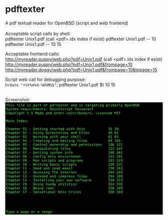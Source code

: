 # pdftexter
A pdf textual reader for OpenBSD (script and web frontend) 
<br><br>
Acceptable script calls by shell:
<br>
pdftexter Unix1.pdf  (call &lt;pdf&gt;.idx index if exist)
pdftexter Unix1.pdf -- 10
pdftexter Unix1.pdf -- 10 15

Acceptable frontend calls:
<br>
http://myreader.puppy/web.php?pdf=Unix1.pdf  (call &lt;pdf&gt;.idx index if exist)
http://myreader.puppy/web.php?pdf=Unix1.pdf&frompage=10
http://myreader.doggy/web.php?pdf=Unix1.pdf&frompage=10&topage=15

Script web call for debugging purpose:
<br>
t=`date "+%Y%m%d-%H%M%S"`; pdftexter Unix1.pdf $t 10 15

<br>
Screenshot:  

<img src="screenshot1.png">
